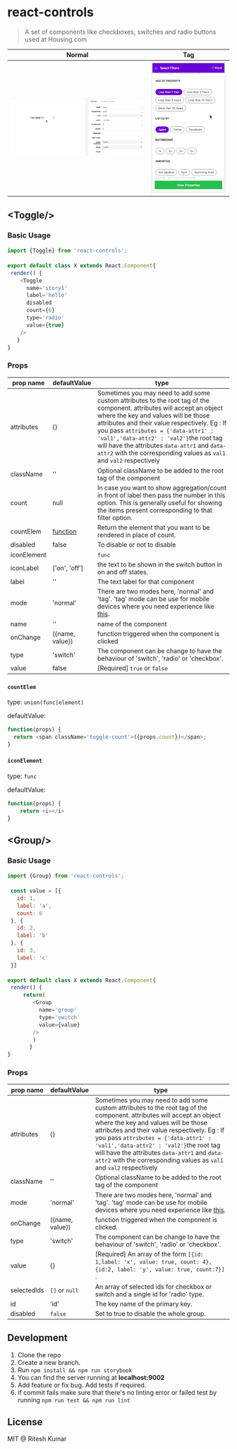 # react-controls
> A set of components like checkboxes, switches and radio buttons used at Housing.com

Normal|Tag
------|-----
![](demo.gif)| ![](tag.gif)

## &lt;Toggle/&gt;

### Basic Usage

```js
import {Toggle} from 'react-controls';

export default class X extends React.Component{
 render() {
    <Toggle
      name='story1'
      label='hello'
      disabled
      count={6}
      type='radio'
      value={true}
    />
   }
}
```

### Props

prop name | defaultValue | type
-------|------|------
attributes| {} |Sometimes you may need to add some custom attributes to the root tag of the component. attributes will accept an object where the key and values will be those attributes and their value respectively. Eg : If you pass `attributes = {'data-attr1' : 'val1','data-attr2' : 'val2'}`the root tag will have the attributes `data-attr1` and `data-attr2` with the corresponding values as `val1` and `val2` respectively
className| '' |Optional className to be added to the root tag of the component
count| null |In case you want to show aggregation/count in front of label then pass the number in this option. This is generally useful for showing the items present corresponding to that filter option.
countElem| [function](#countelem) | Return the element that you want to be rendered in place of count.
disabled| false |To disable or not to disable
iconElement| |`func`
iconLabel| ['on', 'off'] |the text to be shown in the switch button in on and off states.
label| '' |The text label for that component
mode| 'normal' |There are two modes here, 'normal' and 'tag'. 'tag' mode can be use for mobile devices where you need experience like [this](tag.gif).
name|''|name of the component
onChange| ({name, value}) | function triggered when the component is clicked
type| 'switch' |The component can be change to have the behaviour of 'switch', 'radio' or 'checkbox'.
value| false ️|[Required] `true` or `false`



#### `countElem`
type: `union(func|element)`

defaultValue:
```js
function(props) {
  return <span className='toggle-count'>({props.count})</span>;
}
```


#### `iconElement`
type: `func`

defaultValue:
```js
function(props) {
    return <i></i>
}
```

## &lt;Group/&gt;

### Basic Usage

```js
import {Group} from 'react-controls';

 const value = [{
   id: 1,
   label: 'a',
   count: 6
 }, {
   id: 2,
   label: 'b'
 }, {
   id: 3,
   label: 'c'
 }]

export default class X extends React.Component{
 render() {
     return(
        <Group
          name='group'
          type='switch'
          value={value}
        />
        )
       }
}
```

### Props

prop name | defaultValue | type
-------|------|------
attributes| {} |Sometimes you may need to add some custom attributes to the root tag of the component. attributes will accept an object where the key and values will be those attributes and their value respectively. Eg : If you pass `attributes = {'data-attr1' : 'val1','data-attr2' : 'val2'}`the root tag will have the attributes `data-attr1` and `data-attr2` with the corresponding values as `val1` and `val2` respectively
className| '' |Optional className to be added to the root tag of the component
mode| 'normal' |There are two modes here, 'normal' and 'tag'. 'tag' mode can be use for mobile devices where you need experience like [this]().
onChange| ({name, value}) | function triggered when the component is clicked.
type| 'switch' |The component can be change to have the behaviour of 'switch', 'radio' or 'checkbox'.
value| {} ️|[Required] An array of the form `[{id: 1,label: 'x', value: true, count: 4}, {id:2, label: 'y', value: true, count:7}]` .
selectedIds| `[]` or `null`| An array of selected ids for checkbox or switch and a single id for 'radio' type.
id| 'id' | The key name of the primary key.
disabled| `false` | Set to true to disable the whole group.

## Development
1. Clone the repo
1. Create a new branch.
1. Run `npm install && npm run storybook`
1. You can find the server running at **localhost:9002**
1. Add feature or fix bug. Add tests if required.
1. if commit fails make sure that there's no linting error or failed test by running `npm run test && npm run lint`


## License
MIT @ Ritesh Kumar
